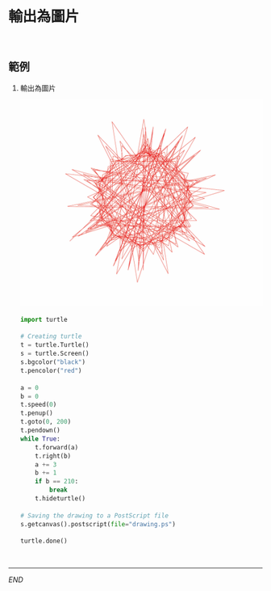 # 輸出為圖片

<br>


## 範例

1. 輸出為圖片

    ![](images/img_19.png)   


    ```python
    import turtle

    # Creating turtle
    t = turtle.Turtle()
    s = turtle.Screen()
    s.bgcolor("black")
    t.pencolor("red")

    a = 0
    b = 0
    t.speed(0)
    t.penup()
    t.goto(0, 200)
    t.pendown()
    while True:
        t.forward(a)
        t.right(b)
        a += 3
        b += 1
        if b == 210:
            break
        t.hideturtle()

    # Saving the drawing to a PostScript file
    s.getcanvas().postscript(file="drawing.ps")

    turtle.done()
    ```

<br>

---

_END_